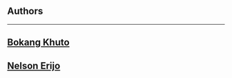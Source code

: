 ## Authors
---
[Bokang Khuto](bokangshogole45@gmail.com)
-
[Nelson Erijo](https://github.com/Hovixen/)
-

